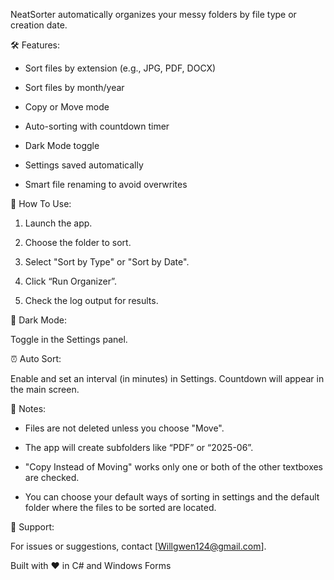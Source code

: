 NeatSorter automatically organizes your messy folders by file type or creation date.

🛠️ Features:

- Sort files by extension (e.g., JPG, PDF, DOCX)

- Sort files by month/year

- Copy or Move mode

- Auto-sorting with countdown timer

- Dark Mode toggle

- Settings saved automatically

- Smart file renaming to avoid overwrites

🔧 How To Use:

1. Launch the app.

2. Choose the folder to sort.

3. Select "Sort by Type" or "Sort by Date".

4. Click “Run Organizer”.

5. Check the log output for results.

🌙 Dark Mode:

Toggle in the Settings panel.

⏰ Auto Sort:

Enable and set an interval (in minutes) in Settings. Countdown will appear in the main screen.

📌 Notes:

- Files are not deleted unless you choose "Move".

- The app will create subfolders like “PDF” or “2025-06”.

- "Copy Instead of Moving" works only one or both of the other textboxes are checked.

- You can choose your default ways of sorting in settings and the default folder where the files to be sorted are located.

💬 Support:

For issues or suggestions, contact [Willgwen124@gmail.com].

Built with ❤️ in C# and Windows Forms
